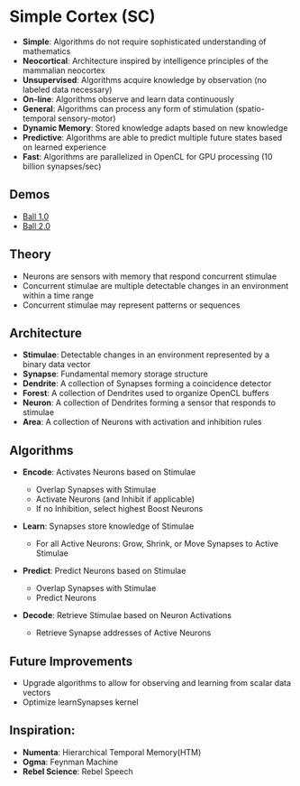 # Simple Cortex (SC)
- **Simple**: Algorithms do not require sophisticated understanding of mathematics
- **Neocortical**: Architecture inspired by intelligence principles of the mammalian neocortex
- **Unsupervised**: Algorithms acquire knowledge by observation (no labeled data necessary)
- **On-line**: Algorithms observe and learn data continuously
- **General**: Algorithms can process any form of stimulation (spatio-temporal sensory-motor)
- **Dynamic Memory**: Stored knowledge adapts based on new knowledge
- **Predictive**: Algorithms are able to predict multiple future states based on learned experience
- **Fast**: Algorithms are parallelized in OpenCL for GPU processing (10 billion synapses/sec)

## Demos
- [Ball 1.0](https://www.youtube.com/watch?v=Az5HldJHbKc)
- [Ball 2.0](https://www.youtube.com/watch?v=iRt8sVPZkss)

## Theory
- Neurons are sensors with memory that respond concurrent stimulae
- Concurrent stimulae are multiple detectable changes in an environment within a time range
- Concurrent stimulae may represent patterns or sequences

## Architecture

- **Stimulae**: Detectable changes in an environment represented by a binary data vector
- **Synapse**: Fundamental memory storage structure
- **Dendrite**: A collection of Synapses forming a coincidence detector
- **Forest**: A collection of Dendrites used to organize OpenCL buffers
- **Neuron**: A collection of Dendrites forming a sensor that responds to stimulae
- **Area**: A collection of Neurons with activation and inhibition rules

## Algorithms
- **Encode**: Activates Neurons based on Stimulae
  - Overlap Synapses with Stimulae
  - Activate Neurons (and Inhibit if applicable)
  - If no Inhibition, select highest Boost Neurons

- **Learn**: Synapses store knowledge of Stimulae
  - For all Active Neurons: Grow, Shrink, or Move Synapses to Active Stimulae

- **Predict**: Predict Neurons based on Stimulae
  - Overlap Synapses with Stimulae
  - Predict Neurons
  
- **Decode**: Retrieve Stimulae based on Neuron Activations
  - Retrieve Synapse addresses of Active Neurons

## Future Improvements
- Upgrade algorithms to allow for observing and learning from scalar data vectors
- Optimize learnSynapses kernel

## Inspiration:
- **Numenta**: Hierarchical Temporal Memory(HTM)
- **Ogma**: Feynman Machine
- **Rebel Science**: Rebel Speech
